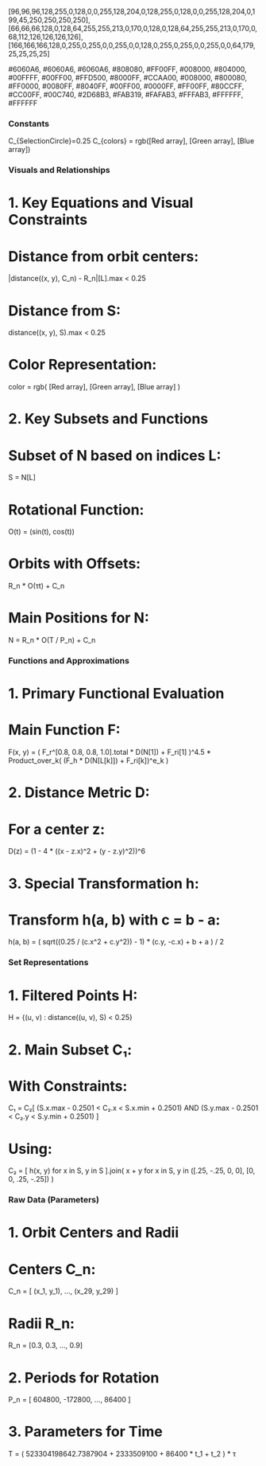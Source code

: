 [96,96,96,128,255,0,128,0,0,255,128,204,0,128,255,0,128,0,0,255,128,204,0,199,45,250,250,250,250],
[66,66,66,128,0,128,64,255,255,213,0,170,0,128,0,128,64,255,255,213,0,170,0,68,112,126,126,126,126],
[166,166,166,128,0,255,0,255,0,0,255,0,0,128,0,255,0,255,0,0,255,0,0,64,179,25,25,25,25]

#6060A6, #6060A6, #6060A6, #808080, #FF00FF, #008000, #804000, #00FFFF, #00FF00, #FFD500, #8000FF, #CCAA00, #008000, #800080, #FF0000, #0080FF, #8040FF, #00FF00, #0000FF, #FF00FF, #80CCFF, #CC00FF, #00C740, #2D68B3, #FAB319, #FAFAB3, #FFFAB3, #FFFFFF, #FFFFFF


### Constants

C_{SelectionCircle}=0.25
C_{colors} = rgb([Red array], [Green array], [Blue array])

### Visuals and Relationships

# 1. Key Equations and Visual Constraints
# Distance from orbit centers:
|distance((x, y), C_n) - R_n|[L].max < 0.25

# Distance from S:
distance((x, y), S).max < 0.25

# Color Representation:
color = rgb(
  [Red array],
  [Green array],
  [Blue array]
)

# 2. Key Subsets and Functions
# Subset of N based on indices L:
S = N[L]

# Rotational Function:
O(t) = (sin(t), cos(t))

# Orbits with Offsets:
R_n * O(τt) + C_n

# Main Positions for N:
N = R_n * O(T / P_n) + C_n


### Functions and Approximations

# 1. Primary Functional Evaluation
# Main Function F:
F(x, y) = (
  F_r^[0.8, 0.8, 0.8, 1.0].total * D(N[1]) + F_ri[1]
)^4.5 * Product_over_k(
  (F_h * D(N[L[k]]) + F_ri[k])^e_k
)

# 2. Distance Metric D:
# For a center z:
D(z) = (1 - 4 * ((x - z.x)^2 + (y - z.y)^2))^6

# 3. Special Transformation h:
# Transform h(a, b) with c = b - a:
h(a, b) = (
  sqrt((0.25 / (c.x^2 + c.y^2)) - 1) * (c.y, -c.x) + b + a
) / 2


### Set Representations

# 1. Filtered Points H:
H = {(u, v) : distance((u, v), S) < 0.25}

# 2. Main Subset C₁:
# With Constraints:
C₁ = C₂[
  (S.x.max - 0.2501 < C₂.x < S.x.min + 0.2501) AND
  (S.y.max - 0.2501 < C₂.y < S.y.min + 0.2501)
]

# Using:
C₂ = [
  h(x, y) for x in S, y in S
].join(
  x + y for x in S, y in ([.25, -.25, 0, 0], [0, 0, .25, -.25])
)


### Raw Data (Parameters)

# 1. Orbit Centers and Radii
# Centers C_n:
C_n = [
  (x_1, y_1), ..., (x_29, y_29)
]

# Radii R_n:
R_n = [0.3, 0.3, ..., 0.9]

# 2. Periods for Rotation
P_n = [
  604800, -172800, ..., 86400
]

# 3. Parameters for Time
T = (
  523304198642.7387904 + 2333509100 + 86400 * t_1 + t_2
) * τ
